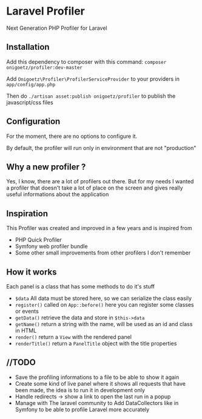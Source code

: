# Laravel Profiler
Next Generation PHP Profiler for Laravel

## Installation

Add this dependency to composer with this command: 
`composer onigoetz/profiler:dev-master`

Add `Onigoetz\Profiler\ProfilerServiceProvider` to your providers in `app/config/app.php`

Then do `./artisan asset:publish onigoetz/profiler` to publish the javascript/css files

## Configuration
For the moment, there are no options to configure it.

By default, the profiler will run only in environment that are not "production"


## Why a new profiler ?
Yes, I know, there are a lot of profilers out there. But for my needs I wanted a profiler that doesn't take a lot of place on the screen and gives really useful informations about the application

## Inspiration
This Profiler was created and improved in a few years and is inspired from

* PHP Quick Profiler
* Symfony web profiler bundle
* Some other small improvements from other profilers I don't remember

## How it works
Each panel is a class that has some methods to do it's stuff

* `$data` 	All data must be stored here, so we can serialize the class easily
* `register()` called on `App::before()` here you can register some classes or events
* `getData()` retrieve the data and store in `$this->data`
* `getName()` return a string with the name, will be used as an id and class in HTML
* `render()` return a `View` with the rendered panel
* `renderTitle()` return a `PanelTitle` object with the title properties



## //TODO

* Save the profiling informations to a file to be able to show it again
* Create some kind of live panel where it shows all requests that have been made, the idea is to run it in development only
* Handle redirects -> show a link to open the last run in a popup
* Manage with The laravel community to Add DataCollectors like in Symfony to be able to profile Laravel more accurately
